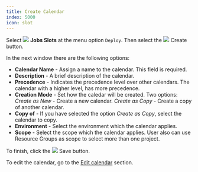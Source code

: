 ```yaml
---
title: Create Calendar
index: 5000
icon: slot
---
```


Select ![](/static/images/icons/slot.svg) **Jobs Slots** at the menu option `Deploy`. Then select the
![](/static/images/icons/add.svg) Create button.

In the next window there are the following options:

- **Calendar Name** -  Assign a name to the calendar. This field is required.
- **Description** -  A brief description of the calendar.
- **Precedence** -  Indicates the precedence level over other calendars. The calendar with a higher level, has more
  precedence.
- **Creation Mode** -  Set how the caledar will be created. Two options:
      *Create as New* -  Create a new calendar.
      *Create as Copy* -  Create a copy of another calendar.
- **Copy of** -  If you have selected the option *Create as Copy*, select the calendar to copy.
- **Environment** -  Select the environment which the calendar applies.
- **Scope** -  Select the scope which the calendar applies. User also can use Resource Groups as scope to select more
  than one project.

To finish, click the ![](/static/images/icons/save.svg) Save button.

To edit the calendar, go to the [Edit calendar](/how-to/edit-calendar) section.
